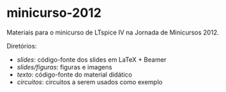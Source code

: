minicurso-2012
==============

Materiais para o minicurso de LTspice IV na Jornada de Minicursos 2012.

Diretórios:

- *slides*: código-fonte dos slides em LaTeX + Beamer
 - *slides/figuras*: figuras e imagens
- *texto*: código-fonte do material didático
- *circuitos*: circuitos a serem usados como exemplo
